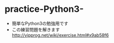 # practice-Python3-  
* 簡単なPython3の勉強用です　　
* この練習問題を解きます　　
<http://vipprog.net/wiki/exercise.html#x9ab58f6>

